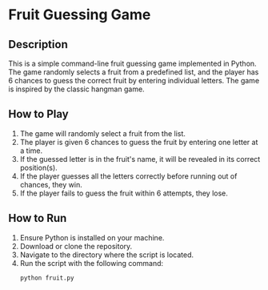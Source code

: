 # Fruit Guessing Game

## Description

This is a simple command-line fruit guessing game implemented in Python. The game randomly selects a fruit from a predefined list, and the player has 6 chances to guess the correct fruit by entering individual letters. The game is inspired by the classic hangman game.

## How to Play

1. The game will randomly select a fruit from the list.
2. The player is given 6 chances to guess the fruit by entering one letter at a time.
3. If the guessed letter is in the fruit's name, it will be revealed in its correct position(s).
4. If the player guesses all the letters correctly before running out of chances, they win.
5. If the player fails to guess the fruit within 6 attempts, they lose.

## How to Run

1. Ensure Python is installed on your machine.
2. Download or clone the repository.
3. Navigate to the directory where the script is located.
4. Run the script with the following command:
   ```bash
   python fruit.py
